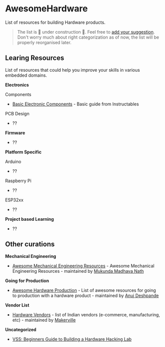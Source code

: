 # AwesomeHardware
List of resources for building Hardware products.

> The list is 🚧 under construction 🚧. Feel free to [add your suggestion](https://github.com/hardwaremafia/AwesomeHardware/edit/master/README.md). Don't worry much about right categorization as of now, the list will be properly reorganised later.

## Learing Resources
List of resources that could help you improve your skills in various embedded domains.

**Electronics**

Components
- [Basic Electronic Components](https://www.instructables.com/Basic-Electronic-components/) - Basic guide from Instructables

PCB Design
- ??

**Firmware**
- ??

**Platform Specific**

Arduino
- ??

Raspberry Pi
- ??

ESP32xx
- ??

**Project based Learning**
- ??

## Other curations

**Mechanical Engineering**
- [Awesome Mechanical Engineering Resources](https://github.com/m2n037/awesome-mecheng) - Awesome Mechanical Engineering Resources - maintained by [Mukunda Madhava Nath](https://github.com/m2n037/)

**Going for Production**
- [Awesome Hardware Production](https://github.com/anujdeshpande/awesome-hardware-production) - List of awesome resources for going to production with a hardware product - maintained by [Anuj Deshpande
](https://github.com/anujdeshpande)

**Vendor List**
- [Hardware Vendors](https://wiki.makerville.io/docs/Lists/hardware-vendors) - list of Indian vendors (e-commerce, manufacturing, etc) - maintained by [Makerville](https://makerville.io/)

**Uncategorized**
- [VSS: Beginners Guide to Building a Hardware Hacking Lab](https://voidstarsec.com/hw-hacking-lab/vss-lab-guide)
